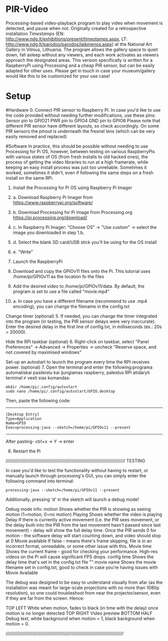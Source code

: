 # PIR-Video
Processing-based video-playback program to play video when movement is detected, and pause when not.
Originally created for a retrospective installation _Timestamps_ (EN: http://www.ndg.lt/exhibitions/present/timestamps.aspx, LT: http://www.ndg.lt/parodos/parodos/laikmenos.aspx) at the National Art Gallery in Vilnius, Lithuania. The program allows the gallery space to quiet down, fall asleep without any viewers, and each work activates as viewers approach the designated areas. 
This version specifically is written for a RaspberryPi using Processing and a cheap PIR sensor, but can be easily adapted for other uses. Please get in touch in case your museum/gallery would like this to be customized for your use case!

<h1>Setup</h1>

#Hardware
0. Connect PIR sensor to Raspberry PI.
	In case you'd like to use the code provided without needing further modifications, use these pins:
		Sensor pin to	GPIO21 
		PWR pin to 	GPIO4
		GND pin to 	GPIO6
	Please note that different PIR sensor have different layouts, so check accordingly. On some PIR sensors the pinout is underneath the fresnel lens (which can be very easily removed and replaced)

#Software
In practice, this should be possible without needing to use Processing for Pi OS, however, between testing on various RaspberryPis with various states of OS (from fresh installs to old hacked ones), the process of getting the video libraries to run at a high framerate, while keeping an easy install process was just too unreliable. Sometimes it worked, sometimes it didn't, even if following the same steps on a fresh install on the same RPi.

1. Install the Processing for Pi OS using Raspberry Pi Imager
1. a. Download Raspberry Pi Imager from https://www.raspberrypi.org/software/
1. b. Download Processing for Pi Image from Processing.org https://pi.processing.org/download/
1. c. In Raspberry Pi Imager: "Choose OS" -> "Use custom" -> select the image you downloaded in step 1.b.
1. d. Select the blank SD card/USB stick you'll be using for the OS install
1. e. "Write"

2. Launch the RaspberryPi

3. Download and copy the GPIOv11 files onto the Pi. This tutorial uses /home/pi/GPIOv11 as the location fo the files

4. Add the desired video to /home/pi/GPIOv11/data. By default, the program is set to use a file called "movie.mp4"
4. a. In case you have a different filename (recommend to use .mp4 encoding), you can change the filename in the config.txt

Change timer (optional)
5. If needed, you can change the timer integrated into the program (in testing, the PIR sensor delays were very inaccurate). Enter the desired delay in the first line of config.txt, in milliseconds (ex.: 20s = 20000).

Hide the RPi taskbar (optional)
6. Right-click on taskbar, select "Panel Preferences" -> Advanced -> Properties -> uncheck "Reserve space, and not covered by maximised windows"


Set-up an autostart to launch the program every time the RPI receives power. (optional)
7. Open the terminal and enter the following:programa automatiskai pasileistu kai ijungiamas raspberry, paleidus RPi atidaryti terminal ir vesti sias komandas:

	mkdir /home/pi/.config/autostart
	sudo nano /home/pi/.config/autostart/GPIO.desktop

Then, paste the following code:
___________________________
	[Desktop Entry]
	Type=Application
	Name=GPIO
	Exec=processing-java --sketch=/home/pi/GPIOv11 --present
_______________________________
After pasting-  ctrl+x -> Y -> enter

8. Restart the Pi


////////////////////////////////////////////////////////////////////////////
TESTING

In case you'd like to test the functionality without having to restart, or manually launch through processing's GUI, you can simply enter the following command into terminal:

	processing-java --sketch=/home/pi/GPIOv11 --present

Additionally, pressing 'd' in the sketch will launch a debug mode!

Debug mode info:
motion		Shows whether the PIR is showing as seeing motion (1=motion, 0=no motion)
Playing		Shows whether the video is playing
Delay		If there is currently active movement (i.e. the PIR sees movement, or the delay built-into the PIR from the last movement hasn't passed since last movement) - delay will show the full delay time. Once the PIR sends 0 for motion - the software delay will start counting down, and video should stop at 0
Movie available	If false - means there's frame skipping, file is in an incorrect format, unreadable, or some other issue with this.
Movie time	Shows the current frame - good for checking your performance. High-res videos on the Pi will cause significant FPS drops.
config time	Shows the delay time that's set in the config.txt file
"" movie name	Shows the movie filename set in config.txt, good to check in case you're having issues with Movie Available

The debug was designed to be easy to understand visually from afar (as the installation was meant for large-scale projections with no more than 1080p resolution), so one could troubleshoot from near the projector/sensor, even if they are far from the screen. Hence:

TOP LEFT 	White when motion, fades to black (in time with the delay) once motion is no longer detected 
TOP RIGHT	Video preview
BOTTOM HALF	Debug text, white background when motion = 1, black background when motion = 0. 

///////////////////////////////////////////////////////////////////////////

